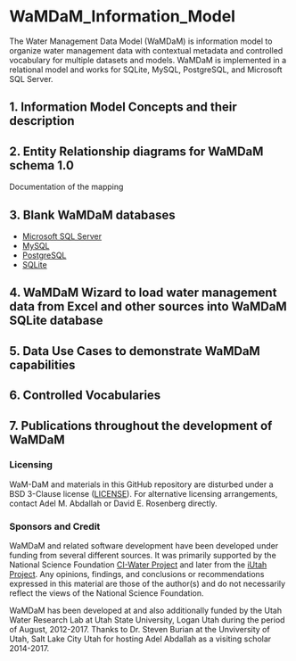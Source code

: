# WaMDaM_Information_Model

The Water Management Data Model (WaMDaM) is information model to organize water management data with contextual metadata and controlled vocabulary for multiple datasets and models. WaMDaM is implemented in a relational model and works for SQLite, MySQL, PostgreSQL, and Microsoft SQL Server. 

## 1. Information Model Concepts and their description



## 2. Entity Relationship diagrams for WaMDaM schema 1.0

Documentation of the mapping 


## 3. Blank WaMDaM databases 
* [Microsoft SQL Server]()
* [MySQL]()
* [PostgreSQL]()
* [SQLite]()



## 4. WaMDaM Wizard to load water management data from Excel and other sources into WaMDaM SQLite database 




## 5. Data Use Cases to demonstrate WaMDaM capabilities 




## 6. Controlled Vocabularies



## 7. Publications throughout the development of WaMDaM




### Licensing  
WaM-DaM and materials in this GitHub repository are disturbed under a BSD 3-Clause license ([LICENSE](../LICENSE.md)). 
For alternative licensing arrangements, contact Adel M. Abdallah or David E. Rosenberg directly.    


### Sponsors and Credit  
WaMDaM and related software development have been developed under funding from several different sources. It was primarily supported by the National Science Foundation <a href="http://www.nsf.gov/awardsearch/showAward?AWD_ID=1135482" target="_blank">CI-Water Project</a> and later from the <a href="https://www.nsf.gov/awardsearch/showAward?AWD_ID=1208732" target="_blank">iUtah Project</a>. 
Any opinions, findings, and conclusions or recommendations expressed in this material are those of the author(s) and do not necessarily reflect the views of the National Science Foundation.    

WaMDaM has been developed at and also additionally funded by the Utah Water Research Lab at Utah State University, Logan Utah during the period of August, 2012-2017. Thanks to Dr. Steven Burian at the Unviversity of Utah, Salt Lake City Utah for hosting Adel Abdallah as a visiting scholar 2014-2017.  

